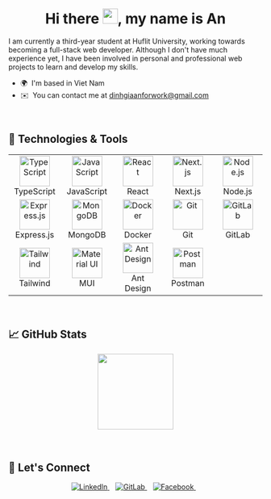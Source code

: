 <div align="center">
  <h1>Hi there <img src="https://media.giphy.com/media/hvRJCLFzcasrR4ia7z/giphy.gif" width="30px"/>, my name is An</h1>
</div>

I am currently a third-year student at Huflit University, working towards becoming a full-stack web developer. Although I don't have much experience yet, I have been involved in personal and professional web projects to learn and develop my skills.
* 🌍  I'm based in Viet Nam
* ✉️  You can contact me at [dinhgiaanforwork@gmail.com](mailto:dinhgiaanforwork@gmail.com)

<br/>

## 💼 Technologies & Tools

<div align="center">
  <table border="0" align="center">
  <tr border="0">
    <td width="90" align="center">
      <img src="https://profilinator.rishav.dev/skills-assets/typescript-original.svg" width="60" height="60" alt="TypeScript" />
      <br>TypeScript
    </td>
    <td width="90" align="center">
      <img src="https://profilinator.rishav.dev/skills-assets/javascript-original.svg" width="60" height="60" alt="JavaScript" />
      <br>JavaScript
    </td>
    <td width="90" align="center">
      <img src="https://profilinator.rishav.dev/skills-assets/react-original-wordmark.svg" width="60" height="60" alt="React" />
      <br>React
    </td>
    <td width="90" align="center">
      <img src="https://profilinator.rishav.dev/skills-assets/nextjs.png" width="60" height="60" alt="Next.js" />
      <br>Next.js
    </td>
    <td width="90" align="center">
      <img src="https://profilinator.rishav.dev/skills-assets/nodejs-original-wordmark.svg" width="60" height="60" alt="Node.js" />
      <br>Node.js
    </td>
  </tr>

  <tr border="0">
    <td width="90" align="center">
      <img src="https://profilinator.rishav.dev/skills-assets/express-original-wordmark.svg" width="60" height="60" alt="Express.js" />
      <br>Express.js
    </td>
    <td width="90" align="center">
      <img src="https://profilinator.rishav.dev/skills-assets/mongodb-original-wordmark.svg" width="60" height="60" alt="MongoDB" />
      <br>MongoDB
    </td>
    <td width="90" align="center">
      <img src="https://profilinator.rishav.dev/skills-assets/docker-original-wordmark.svg" width="60" height="60" alt="Docker" />
      <br>Docker
    </td>
        <td width="90" align="center">
      <img src="https://profilinator.rishav.dev/skills-assets/git-scm-icon.svg" width="60" height="60" alt="Git" />
      <br>Git
    </td>
    <td width="90" align="center">
      <img src="https://profilinator.rishav.dev/skills-assets/gitlab.svg" width="60" height="60" alt="GitLab" />
      <br>GitLab
    </td>
  </tr>

  <tr border="0">
    <td width="90" align="center">
      <img src="https://profilinator.rishav.dev/skills-assets/tailwindcss.svg" width="60" height="60" alt="Tailwind" />
      <br>Tailwind
    </td>
    <td width="90" align="center">
      <img src="https://profilinator.rishav.dev/skills-assets/mui.png" width="60" height="60" alt="Material UI" />
      <br>MUI
    </td>
    <td width="90" align="center">
      <img src="https://camo.githubusercontent.com/f6bf5ee2b30310ad83a81212b9be69bdc2bb577f2ebe868ad89f8586b4721ffc/68747470733a2f2f67772e616c697061796f626a656374732e636f6d2f7a6f732f726d73706f7274616c2f4b4470677667754d704766716148506a6963524b2e737667" width="60" height="60" alt="Ant Design" />
      <br>Ant Design
    </td>
    <td width="90" align="center">
      <img src="https://www.svgrepo.com/show/354202/postman-icon.svg" width="60" height="60" alt="Postman" />
      <br>Postman
    </td>
  </tr>
  </table>
</div>

<br/>

## 📈 GitHub Stats

<div align="center">
  <img height="150em" src="https://github-readme-stats.vercel.app/api/top-langs/?username=dinhgiaandev&layout=compact&theme=tokyonight&hide_border=true&bg_color=0D1117&title_color=58A6FF&text_color=8B949E&icon_color=58A6FF" />
  
  <br/>
  <br/>
  
</div>

<br/>

## 🤝 Let's Connect

<div align="center">
  <a href="https://linkedin.com/in/dinhgiaan" target="_blank">
    <img src="https://img.shields.io/badge/LinkedIn-0A66C2?style=for-the-badge&logo=linkedin&logoColor=white" alt="LinkedIn" />
  </a>&nbsp;&nbsp;
  <a href="https://gitlab.com/dinhgiaandev" target="_blank">
    <img src="https://img.shields.io/badge/GitLab-FC6D26?style=for-the-badge&logo=gitlab&logoColor=white" alt="GitLab" />
  </a>&nbsp;&nbsp;
  <a href="https://www.facebook.com/dgiaan04" target="_blank">
    <img src="https://img.shields.io/badge/Facebook-1877F2?style=for-the-badge&logo=facebook&logoColor=white" alt="Facebook" />
  </a>&nbsp;&nbsp;
</div>
